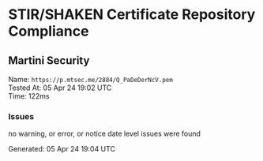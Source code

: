 # STIR/SHAKEN Certificate Repository Compliance

## Martini Security

Name: `https://p.mtsec.me/2884/Q_PaDeDerNcV.pem`\
Tested At: 05 Apr 24 19:02 UTC\
Time: 122ms

### Issues

no warning, or error, or notice date level issues were found

Generated: 05 Apr 24 19:04 UTC